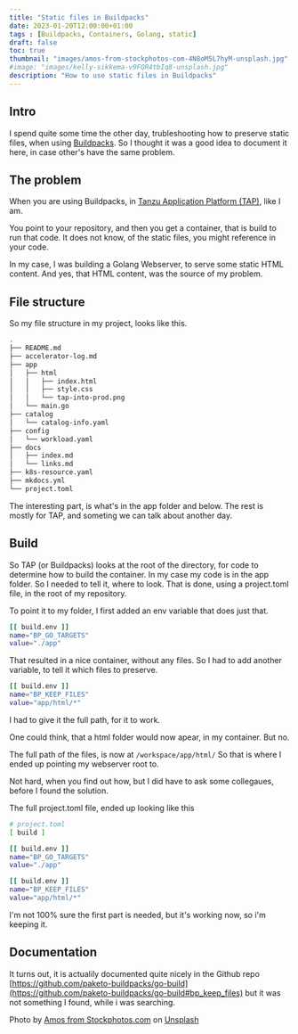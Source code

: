 ```yaml
---
title: "Static files in Buildpacks"
date: 2023-01-20T12:00:00+01:00
tags : [Buildpacks, Containers, Golang, static]
draft: false
toc: true
thumbnail: "images/amos-from-stockphotos-com-4N8oM5L7hyM-unsplash.jpg"
#image: "images/kelly-sikkema-v9FQR4tbIq8-unsplash.jpg"
description: "How to use static files in Buildpacks"
---
```

## Intro

I spend quite some time the other day, trubleshooting how to preserve static files, when using [Buildpacks](https://buildpacks.io). So I thought it was a good idea to document it here, in case other's have the same problem.

## The problem

When you are using Buildpacks, in [Tanzu Application Platform (TAP)](https://tanzu.vmware.com/application-platform), like I am.

You point to your repository, and then you get a container, that is build to run that code. It does not know, of the static files, you might reference in your code.

In my case, I was building a Golang Webserver, to serve some static HTML content. And yes, that HTML content, was the source of my problem.

## File structure

So my file structure in my project, looks like this.

```bash
.
├── README.md
├── accelerator-log.md
├── app
│   ├── html
│   │   ├── index.html
│   │   ├── style.css
│   │   └── tap-into-prod.png
│   └── main.go
├── catalog
│   └── catalog-info.yaml
├── config
│   └── workload.yaml
├── docs
│   ├── index.md
│   └── links.md
├── k8s-resource.yaml
├── mkdocs.yml
└── project.toml
```

The interesting part, is what's in the app folder and below.
The rest is mostly for TAP, and someting we can talk about another day.

## Build

So TAP (or Buildpacks) looks at the root of the directory, for code to determine how to build the container.
In my case my code is in the app folder.
So I needed to tell it, where to look.
That is done, using a project.toml file, in the root of my repository.

To point it to my folder, I first added an env variable that does just that.

```bash
[[ build.env ]]
name="BP_GO_TARGETS"
value="./app"
```

That resulted in a nice container, without any files.
So I had to add another variable, to tell it which files to preserve.

```bash
[[ build.env ]]
name="BP_KEEP_FILES"
value="app/html/*"
```

I had to give it the full path, for it to work.

One could think, that a html folder would now apear, in my container. But no.

The full path of the files, is now at `/workspace/app/html/`
So that is where I ended up pointing my webserver root to.

Not hard, when you find out how, but I did have to ask some collegaues, before I found the solution.

The full project.toml file, ended up looking like this

```bash
# project.toml
[ build ]

[[ build.env ]]
name="BP_GO_TARGETS"
value="./app"

[[ build.env ]]
name="BP_KEEP_FILES"
value="app/html/*"
```

I'm not 100% sure the first part is needed, but it's working now, so i'm keeping it.

## Documentation

It turns out, it is actualily documented quite nicely in the Github repo [https://github.com/paketo-buildpacks/go-build](https://github.com/paketo-buildpacks/go-build#bp_keep_files) but it was not something I found, while i was searching.

Photo by <a href="https://unsplash.com/@stockphotos_com?utm_source=unsplash&utm_medium=referral&utm_content=creditCopyText">Amos from Stockphotos.com</a> on <a href="https://unsplash.com/photos/4N8oM5L7hyM?utm_source=unsplash&utm_medium=referral&utm_content=creditCopyText">Unsplash</a>
  